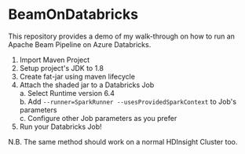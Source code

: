 # BeamOnDatabricks
This repository provides a demo of my walk-through on how to run an Apache Beam Pipeline on Azure Databricks.

1. Import Maven Project
2. Setup project's JDK to 1.8
3. Create fat-jar using maven lifecycle
4. Attach the shaded jar to a Databricks Job  
    a. Select Runtime version 6.4  
    b. Add `--runner=SparkRunner --usesProvidedSparkContext` to Job's parameters  
    c. Configure other Job parameters as you prefer  
5. Run your Databricks Job!

N.B. The same method should work on a normal HDInsight Cluster too.
